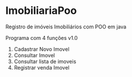 # ImobiliariaPoo
Registro de imóveis Imobiliários com POO em java

Programa com 4 funçôes v1.0

1. Cadastrar Novo Imovel
2. Consultar Imovel
3. Consultar lista de imoveis
4. Registrar venda Imovel
